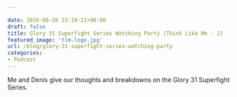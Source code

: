 ```yaml
---

date: 2016-06-26 23:19:21+00:00
draft: false
title: Glory 31 Superfight Series Watching Party (Think Like Me - 2)
featured_image: 'tlm-logo.jpg'
url: /blog/glory-31-superfight-series-watching-party
categories:
- Podcast
---
```


Me and Denis give our thoughts and breakdowns on the Glory 31 Superfight Series.







